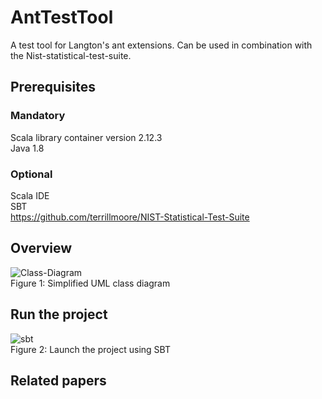 # AntTestTool
A test tool for Langton's ant extensions. Can be used in combination with the Nist-statistical-test-suite.

## Prerequisites
### Mandatory
Scala library container version 2.12.3  
Java 1.8

### Optional
Scala IDE  
SBT  
https://github.com/terrillmoore/NIST-Statistical-Test-Suite

## Overview
![Class-Diagram](https://user-images.githubusercontent.com/61475724/119365517-48686800-bcb0-11eb-9df7-432a0bc04726.png)  
Figure 1: Simplified UML class diagram

## Run the project
![sbt](https://user-images.githubusercontent.com/61475724/119367180-fb859100-bcb1-11eb-89f6-5aa7e7a11ca4.PNG)  
Figure 2: Launch the project using SBT

## Related papers
